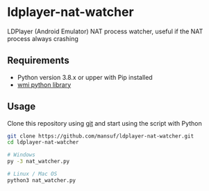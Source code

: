 # ldplayer-nat-watcher
LDPlayer (Android Emulator) NAT process watcher, useful if the NAT process always crashing

## Requirements

- Python version 3.8.x or upper with Pip installed
- [wmi python library](https://pypi.org/project/WMI/)

## Usage

Clone this repository using [git](https://git-scm.com/downloads) and start using the script with Python

```sh
git clone https://github.com/mansuf/ldplayer-nat-watcher.git
cd ldplayer-nat-watcher

# Windows
py -3 nat_watcher.py

# Linux / Mac OS
python3 nat_watcher.py
```
